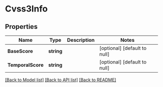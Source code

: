 # Cvss3Info

## Properties
Name | Type | Description | Notes
------------ | ------------- | ------------- | -------------
**BaseScore** | **string** |  | [optional] [default to null]
**TemporalScore** | **string** |  | [optional] [default to null]

[[Back to Model list]](../README.md#documentation-for-models) [[Back to API list]](../README.md#documentation-for-api-endpoints) [[Back to README]](../README.md)

